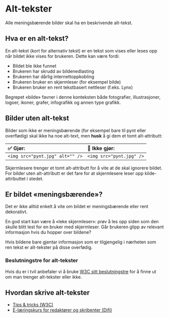 # Alt-tekster

Alle meningsbærende bilder skal ha en beskrivende alt-tekst.

## Hva er en alt-tekst?

En alt-tekst (kort for alternativ tekst) er en tekst som vises eller leses opp når bildet ikke vises for brukeren. Dette kan være fordi:

- Bildet ble ikke funnet
- Brukeren har skrudd av bildenedlasting
- Brukeren har dårlig internettoppkobling
- Brukeren bruker en skjermleser (for eksempel bilde)
- Brukeren bruker en rent tekstbasert nettleser (f.eks. Lynx)

Begrepet «bilde» favner i denne konteksten både fotografier, illustrasjoner, logoer, ikoner, grafer, infografikk og annen type grafikk.

## Bilder uten alt-tekst

Bilder som ikke er meningsbærende (for eksempel bare til pynt eller overflødig) skal ikke ha noe alt-text, men <strong>husk</strong> å gi dem et tomt alt-attributt:

|**✅ Gjør:**|**🚫 Ikke gjør:**|
|:-|:-|
|`<img src="pynt.jpg" alt="" />`|`<img src="pynt.jpg" />`|

Skjermlesere trenger et tomt alt-attributt for å vite at de skal ignorere bildet. For bilder uten alt-attributt er det fare for at skjermlesere leser opp kilde-attributtet i stedet.

## Er bildet «meningsbærende»?

Det er ikke alltid enkelt å vite om bildet er meningsbærende eller rent dekorativt.

En god start kan være å «leke skjermleser»: prøv å les opp siden som den skulle blitt lest for en bruker med skjermleser. Går brukeren glipp av relevant informasjon hvis du hopper over bildene?

Hvis bildene bare gjentar informasjon som er tilgjengelig i nærheten som ren tekst er alt-tekster på disse overfødig.

### Beslutningstre for alt-tekster

Hvis du er i tvil anbefaler vi å bruke [W3C sitt beslutningstre](https://www.w3.org/WAI/tutorials/images/decision-tree/) for å finne ut om man trenger alt-tekster eller ikke.

## Hvordan skrive alt-tekster

- [Tips &amp; tricks (W3C)](https://www.w3.org/WAI/tutorials/images/tips/)
- [E-læringskurs for redaktører og skribenter (Difi)](https://uu.difi.no/krav-og-regelverk/kom-i-gang/e-laeringskurs-om-universell-utforming-av-nettinnhold)
